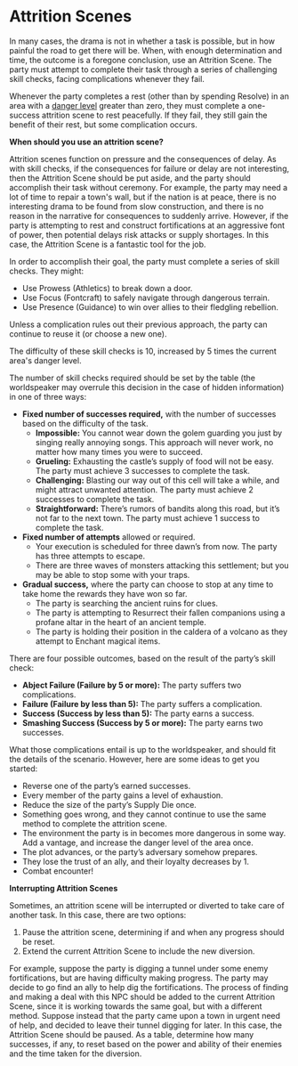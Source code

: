 # Attrition Scenes

In many cases, the drama is not in whether a task is possible, but in how painful the road to get there will be. When, with enough determination and time, the outcome is a foregone conclusion, use an Attrition Scene. The party must attempt to complete their task through a series of challenging skill checks, facing complications whenever they fail.

Whenever the party completes a rest (other than by spending Resolve) in an area with a [danger level](../downtime-activities.md?id=danger-levels) greater than zero, they must complete a one-success attrition scene to rest peacefully. If they fail, they still gain the benefit of their rest, but some complication occurs.

<div class="infobox">

**When should you use an attrition scene?**

Attrition scenes function on pressure and the consequences of delay. As with skill checks, if the consequences for failure or delay are not interesting, then the Attrition Scene should be put aside, and the party should accomplish their task without ceremony. For example, the party may need a lot of time to repair a town's wall, but if the nation is at peace, there is no interesting drama to be found from slow construction, and there is no reason in the narrative for consequences to suddenly arrive. However, if the party is attempting to rest and construct fortifications at an aggressive font of power, then potential delays risk attacks or supply shortages. In this case, the Attrition Scene is a fantastic tool for the job.

</div>

In order to accomplish their goal, the party must complete a series of skill checks. They might:

- Use Prowess (Athletics) to break down a door.
- Use Focus (Fontcraft) to safely navigate through dangerous terrain.
- Use Presence (Guidance) to win over allies to their fledgling rebellion.

Unless a complication rules out their previous approach, the party can continue to reuse it (or choose a new one).

The difficulty of these skill checks is 10, increased by 5 times the current area's danger level.

The number of skill checks required should be set by the table (the worldspeaker may overrule this decision in the case of hidden information) in one of three ways:

- **Fixed number of successes required,** with the number of successes based on the difficulty of the task.
  - **Impossible:** You cannot wear down the golem guarding you just by singing really annoying songs. This approach will never work, no matter how many times you were to succeed.
  - **Grueling:** Exhausting the castle’s supply of food will not be easy. The party must achieve 3 successes to complete the task.
  - **Challenging:** Blasting our way out of this cell will take a while, and might attract unwanted attention. The party must achieve 2 successes to complete the task.
  - **Straightforward:** There’s rumors of bandits along this road, but it’s not far to the next town. The party must achieve 1 success to complete the task.
- **Fixed number of attempts** allowed or required.
  - Your execution is scheduled for three dawn’s from now. The party has three attempts to escape.
  - There are three waves of monsters attacking this settlement; but you may be able to stop some with your traps.
- **Gradual success,** where the party can choose to stop at any time to take home the rewards they have won so far.
  - The party is searching the ancient ruins for clues.
  - The party is attempting to Resurrect their fallen companions using a profane altar in the heart of an ancient temple.
  - The party is holding their position in the caldera of a volcano as they attempt to Enchant magical items.

There are four possible outcomes, based on the result of the party’s skill check:

- **Abject Failure (Failure by 5 or more):** The party suffers two complications.
- **Failure (Failure by less than 5):** The party suffers a complication.
- **Success (Success by less than 5):** The party earns a success.
- **Smashing Success (Success by 5 or more):** The party earns two successes.

What those complications entail is up to the worldspeaker, and should fit the details of the scenario. However, here are some ideas to get you started:

- Reverse one of the party’s earned successes.
- Every member of the party gains a level of exhaustion.
- Reduce the size of the party’s Supply Die once.
- Something goes wrong, and they cannot continue to use the same method to complete the attrition scene.
- The environment the party is in becomes more dangerous in some way. Add a vantage, and increase the danger level of the area once.
- The plot advances, or the party’s adversary somehow prepares.
- They lose the trust of an ally, and their loyalty decreases by 1.
- Combat encounter!

<div class="infobox">

**Interrupting Attrition Scenes**

Sometimes, an attrition scene will be interrupted or diverted to take care of another task. In this case, there are two options:

1. Pause the attrition scene, determining if and when any progress should be reset.
2. Extend the current Attrition Scene to include the new diversion.

For example, suppose the party is digging a tunnel under some enemy fortifications, but are having difficulty making progress. The party may decide to go find an ally to help dig the fortifications. The process of finding and making a deal with this NPC should be added to the current Attrition Scene, since it is working towards the same goal, but with a different method. Suppose instead that the party came upon a town in urgent need of help, and decided to leave their tunnel digging for later. In this case, the Attrition Scene should be paused. As a table, determine how many successes, if any, to reset based on the power and ability of their enemies and the time taken for the diversion.

</div>
